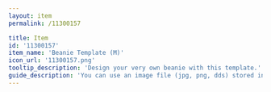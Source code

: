 ```yaml
---
layout: item
permalink: /11300157

title: Item
id: '11300157'
item_name: 'Beanie Template (M)'
icon_url: '11300157.png'
tooltip_description: 'Design your very own beanie with this template.'
guide_description: 'You can use an image file (jpg, png, dds) stored in the MapleStory2\Custom\Equip folder.'
---
```

